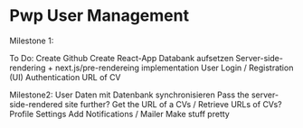 # Pwp User Management

Milestone 1:

To Do:
Create Github
Create React-App 
Databank aufsetzen
Server-side-rendering + next.js/pre-rendereing implementation
User Login / Registration (UI) 
    Authentication
    URL of CV

Milestone2: 
User Daten mit Datenbank synchronisieren
Pass the server-side-rendered site further?
Get the URL of a CVs / Retrieve URLs of CVs?
Profile Settings
Add Notifications / Mailer 
Make stuff pretty
